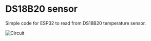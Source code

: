 # DS18B20 sensor
Simple code for ESP32 to read from DS18B20 temperature sensor. 

![Circuit](https://github.com/PaweuQ/ESP32-puzzles/raw/main/sensors/1_DS18B20_temperature_sensors/circuit.png)
